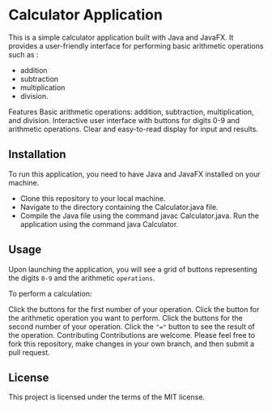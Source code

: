 # Calculator Application

This is a simple calculator application built with Java and JavaFX. It provides a user-friendly interface for performing basic arithmetic operations such as :
- addition 
- subtraction 
- multiplication
- division.

Features
Basic arithmetic operations: addition, subtraction, multiplication, and division.
Interactive user interface with buttons for digits 0-9 and arithmetic operations.
Clear and easy-to-read display for input and results.

## Installation
To run this application, you need to have Java and JavaFX installed on your machine.

- Clone this repository to your local machine.
- Navigate to the directory containing the Calculator.java file.
- Compile the Java file using the command javac Calculator.java.
Run the application using the command java Calculator.

## Usage
Upon launching the application, you will see a grid of buttons representing the digits `0-9` and the arithmetic `operations`.

To perform a calculation:

Click the buttons for the first number of your operation.
Click the button for the arithmetic operation you want to perform.
Click the buttons for the second number of your operation.
Click the `"="` button to see the result of the operation.
Contributing
Contributions are welcome. Please feel free to fork this repository, make changes in your own branch, and then submit a pull request.

## License
This project is licensed under the terms of the MIT license.